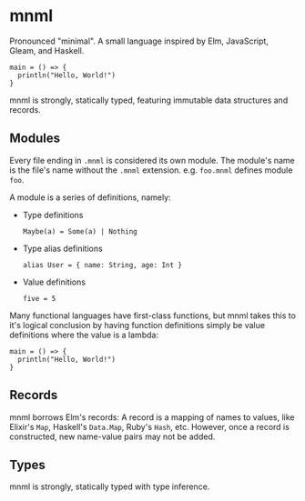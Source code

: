 # mnml

Pronounced "minimal". A small language inspired by Elm, JavaScript, Gleam, and Haskell.

```mnml
main = () => {
  println("Hello, World!")
}
```

mnml is strongly, statically typed, featuring immutable data structures and records.

## Modules

Every file ending in `.mnml` is considered its own module. The module's name is the file's name without the `.mnml` extension. e.g. `foo.mnml` defines module `foo`.

A module is a series of definitions, namely:

- Type definitions
  ```mnml
  Maybe(a) = Some(a) | Nothing
  ```
- Type alias definitions
  ```mnml
  alias User = { name: String, age: Int }
  ```
- Value definitions
  ```mnml
  five = 5
  ```

Many functional languages have first-class functions, but mnml takes this to it's logical conclusion by having function definitions simply be value definitions where the value is a lambda:

```mnml
main = () => {
  println("Hello, World!")
}
```

## Records

mnml borrows Elm's records: A record is a mapping of names to values, like Elixir's `Map`, Haskell's `Data.Map`, Ruby's `Hash`, etc. However, once a record is constructed, new name-value pairs may not be added.

## Types

mnml is strongly, statically typed with type inference.
